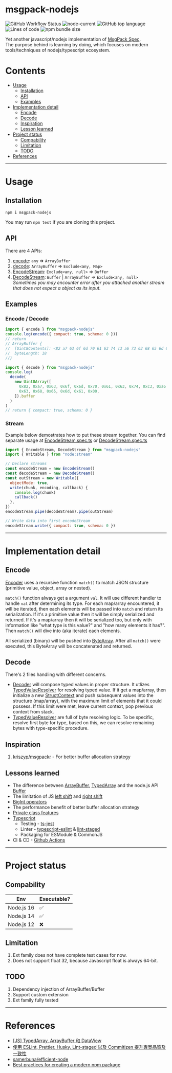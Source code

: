 # msgpack-nodejs

![GitHub Workflow Status](https://img.shields.io/github/actions/workflow/status/artyomliou/msgpack-nodejs/node.js.yml)
![node-current](https://img.shields.io/node/v/msgpack-nodejs)
![GitHub top language](https://img.shields.io/github/languages/top/artyomliou/msgpack-nodejs)
![Lines of code](https://img.shields.io/tokei/lines/github/artyomliou/msgpack-nodejs)
![npm bundle size](https://img.shields.io/bundlephobia/minzip/msgpack-nodejs)

Yet another javascript/nodejs implementation of [MsgPack Spec](https://github.com/msgpack/msgpack/blob/master/spec.md).  
The purpose behind is learning by doing, which focuses on modern tools/techniques of nodejs/typescript ecosystem.

# Contents

- [Usage](#usage)
  - [Installation](#installation)
  - [API](#api)
  - [Examples](#examples)
- [Implementation detail](#implementation-detail)
  - [Encode](#encode)
  - [Decode](#decode)
  - [Inspiration](#inspiration)
  - [Lesson learned](#lessons-learned)
- [Project status](#project-status)
  - [Compability](#compability)
  - [Limitation](#limitation)
  - [TODO](#todo)
- [References](#references)

---

# Usage

## Installation

```
npm i msgpack-nodejs
```

You may run `npm test` if you are cloning this project.

## API

There are 4 APIs:

1. [encode](src/encoder/encoder.ts): `any` => `ArrayBuffer`
2. [decode](src/decoder/decoder.ts): `ArrayBuffer` => `Exclude<any, Map>`
3. [EncodeStream](src/streams/encode-stream.ts): `Exclude<any, null>` => `Buffer`
4. [DecodeStream](src/streams/decode-stream.ts): `Buffer` | `ArrayBuffer` => `Exclude<any, null>` <br> _Sometimes you may encounter error after you attached another stream that does not expect a object as its input._

## Examples

### Encode / Decode

```javascript
import { encode } from "msgpack-nodejs"
console.log(encode({ compact: true, schema: 0 }))
// return
// ArrayBuffer {
//  [Uint8Contents]: <82 a7 63 6f 6d 70 61 63 74 c3 a6 73 63 68 65 6d 61 00>,
//  byteLength: 18
//}
```

```javascript
import { decode } from "msgpack-nodejs"
console.log(
  decode(
    new Uint8Array([
      0x82, 0xa7, 0x63, 0x6f, 0x6d, 0x70, 0x61, 0x63, 0x74, 0xc3, 0xa6, 0x73,
      0x63, 0x68, 0x65, 0x6d, 0x61, 0x00,
    ]).buffer
  )
)
// return { compact: true, schema: 0 }
```

### Stream

Example below demostrates how to put these stream together.
You can find separate usage at [EncodeStream.spec.ts](test/encode-stream.spec.ts) or [DecodeStream.spec.ts](test/decode-stream.spec.ts)

```javascript
import { EncodeStream, DecodeStream } from "msgpack-nodejs"
import { Writable } from "node:stream"

// Declare streams
const encodeStream = new EncodeStream()
const decodeStream = new DecodeStream()
const outStream = new Writable({
  objectMode: true,
  write(chunk, encoding, callback) {
    console.log(chunk)
    callback()
  },
})
encodeStream.pipe(decodeStream).pipe(outStream)

// Write data into first encodeStream
encodeStream.write({ compact: true, schema: 0 })
```

---

# Implementation detail

## Encode

[Encoder](src/encoder/encoder.ts) uses a recursive function `match()` to match JSON structure (primitive value, object, array or nested).

`match()` function always get a argument `val`. It will use different handler to handle `val` after determining its type.
For each map/array encountered, it will be iterated, then each elements will be passed into `match` and return its serialization.
If it's a primitive value then it will be simply serialized and returned.
If it's a map/array then it will be serialized too, but only with information like "what type is this value?" and "how many elements it has?".
Then `match()` will dive into (aka iterate) each elements.

All serialized (binary) will be pushed into [ByteArray](src/encoder/byte-array.ts).
After all `match()` were executed, this ByteArray will be concatenated and returned.

## Decode

There's 2 files handling with different concerns.

- [Decoder](src/decoder/decoder.ts) will compose typed values in proper structure. It utlizes [TypedValueResolver](src/decoder/typed-value-resolver.ts) for resolving typed value. If it get a map/array, then initialize a new [StructContext](src/decoder/struct-context.ts) and push subsequent values into the structure (map/array), with the maximum limit of elements that it could possess. If this limit were met, leave current context, pop previous context from stack.
- [TypedValueResolver](src/decoder/typed-value-resolver.ts) are full of byte resolving logic. To be specific, resolve first byte for type, based on this, we can resolve remaining bytes with type-specific procedure.

## Inspiration

1. [kriszyp/msgpackr](https://github.com/kriszyp/msgpackr/blob/master/pack.js#L636-L657) - For better buffer allocation strategy

## Lessons learned

- The difference between [ArrayBuffer](https://developer.mozilla.org/en-US/docs/Web/JavaScript/Reference/Global_Objects/ArrayBuffer), [TypedArray](https://developer.mozilla.org/en-US/docs/Web/JavaScript/Reference/Global_Objects/TypedArray) and the node.js API [Buffer](https://nodejs.org/api/buffer.html)
- The limitation of JS [left shift](https://developer.mozilla.org/en-US/docs/Web/JavaScript/Reference/Operators/Left_shift) and [right shift](https://developer.mozilla.org/en-US/docs/Web/JavaScript/Reference/Operators/Right_shift)
- [BigInt operators](https://developer.mozilla.org/en-US/docs/Web/JavaScript/Reference/Global_Objects/BigInt#operators)
- The performance benefit of better buffer allocation strategy
- [Private class features](https://developer.mozilla.org/en-US/docs/Web/JavaScript/Reference/Classes/Private_class_fields)
- [Typescript](https://www.typescriptlang.org/cheatsheets)
  - Testing - [ts-jest](https://kulshekhar.github.io/ts-jest/docs/guides/esm-support)
  - Linter - [typescript-eslint](https://github.com/typescript-eslint/typescript-eslint) & [lint-staged](https://github.com/okonet/lint-staged)
  - Packaging for ESModule & CommonJS
- CI & CD - [Github Actions](https://github.com/artyomliou/msgpack-nodejs/actions)

---

# Project status

## Compability

| Env        | Executable? |
| ---------- | ----------- |
| Node.js 16 | ✅          |
| Node.js 14 | ✅          |
| Node.js 12 | ❌          |

## Limitation

1. Ext family does not have complete test cases for now.
2. Does not support float 32, because Javascript float is always 64-bit.

## TODO

1. Dependency injection of ArrayBuffer/Buffer
2. Support custom extension
3. Ext family fully tested

---

# References

- [[JS] TypedArray, ArrayBuffer 和 DataView](https://pjchender.dev/javascript/js-typedarray-buffer-dataview/)
- [使用 ESLint, Prettier, Husky, Lint-staged 以及 Commitizen 提升專案品質及一致性](https://medium.com/@danielhu95/set-up-eslint-pipeline-zh-tw-990d7d9eb68e)
- [samerbuna/efficient-node](https://github.com/samerbuna/efficient-node/blob/main/400-node-streams.adoc)
- [Best practices for creating a modern npm package](https://snyk.io/blog/best-practices-create-modern-npm-package/)
